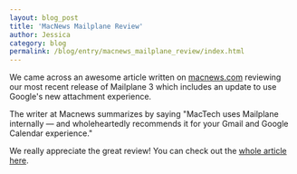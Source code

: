 ```yaml
---
layout: blog_post
title: 'MacNews Mailplane Review'
author: Jessica
category: blog
permalink: /blog/entry/macnews_mailplane_review/index.html
---
```


We came across an awesome article written on [macnews.com](http://macnews.com) reviewing our most recent release of Mailplane 3 which includes an update to use Google's new attachment experience.

The writer at Macnews summarizes by saying "MacTech uses Mailplane internally — and wholeheartedly recommends it for your Gmail and Google Calendar experience."

We really appreciate the great review! You can check out the [whole article here](http://www.macnews.com/2013/11/26/kool-tools-mailplane-311).
